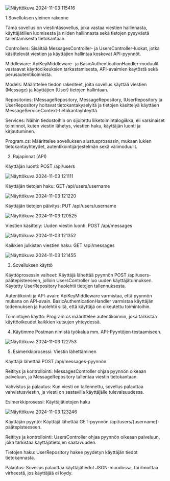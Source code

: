 
![Näyttökuva 2024-11-03 115416](https://github.com/user-attachments/assets/78b27ac8-aee5-4b71-86d9-29449166db84)

1.Sovelluksen yleinen rakenne

Tämä sovellus on viestintäsovellus, joka vastaa viestien hallinnasta, käyttäjätilien luomisesta ja niiden hallinnasta sekä tietojen pysyvästä tallentamisesta tietokantaan.

Controllers: Sisältää MessagesController- ja UsersController-luokat, jotka käsittelevät viestien ja käyttäjien hallintaa koskevat API-pyynnöt.

Middleware: ApiKeyMiddleware- ja BasicAuthenticationHandler-moduulit vastaavat käyttöoikeuksien tarkastamisesta, API-avaimien käytöstä sekä perusautentikoinnista.

Models: Määrittelee tiedon rakenteet, joita sovellus käyttää viestien (Message) ja käyttäjien (User) tietojen hallintaan.

Repositories: IMessageRepository, MessageRepository, IUserRepository ja UserRepository hoitavat tietokantakyselyitä ja tietojen käsittelyä käyttäen MessageServiceContext-tietokantayhteyttä.

Services: Näihin tiedostoihin on sijoitettu liiketoimintalogiikka, eli varsinaiset toiminnot, kuten viestin lähetys, viestien haku, käyttäjän luonti ja kirjautuminen.

Program.cs: Määrittelee sovelluksen alustusprosessin, mukaan lukien tietokantayhteydet, autentikointijärjestelmän sekä välimoduulit.

2. Rajapinnat (API)
     
Käyttäjän luonti: POST /api/users

![Näyttökuva 2024-11-03 121111](https://github.com/user-attachments/assets/4c96f23f-2cb0-4665-ae60-2e05fef20f43)

Käyttäjän tietojen haku: GET /api/users/username

![Näyttökuva 2024-11-03 121220](https://github.com/user-attachments/assets/b27cbb81-8dc5-4684-a9e0-5d148a25c3e7)

Käyttäjän tietojen päivitys: PUT /api/users/username

![Näyttökuva 2024-11-03 120525](https://github.com/user-attachments/assets/15745e6e-9497-4ce8-9347-88530485f366)

Viestien käsittely:
Uuden viestin luonti: POST /api/messages

![Näyttökuva 2024-11-03 121352](https://github.com/user-attachments/assets/5fb5cf5a-ce70-4bd9-a3f7-ea1098c3dd55)


Kaikkien julkisten viestien haku: GET /api/messages

![Näyttökuva 2024-11-03 121455](https://github.com/user-attachments/assets/c061df8c-2d61-4397-a861-7b3baa645a85)

  
3. Sovelluksen käyttö

Käyttöprosessin vaiheet:
Käyttäjä lähettää pyynnön POST /api/users-päätepisteeseen, jolloin UsersController luo uuden käyttäjätunnuksen. 
Käytetty UserRepository huolehtii tietojen tallennuksesta.

Autentikointi ja API-avain:
ApiKeyMiddleware varmistaa, että pyynnön mukana on API-avain. BasicAuthenticationHandler varmistaa käyttäjän todennuksen ja huolehtii siitä, että käyttäjä on oikeutettu toimintoihin.

Toimintojen käyttö:
Program.cs määrittelee autentikoinnin, joka tarkistaa käyttöoikeudet kaikkien kutsujen yhteydessä.

4. Käytimme Postman nimistä työkalua mm. API-Pyyntöjen testaamiseen.

![Näyttökuva 2024-11-03 122753](https://github.com/user-attachments/assets/46243874-ac32-4513-815b-b2d02b51184b)


5. Esimerkkiprosessi: Viestin lähettäminen

Käyttäjä lähettää POST /api/messages-pyynnön.

Reititys ja kontrollointi:
MessagesController ohjaa pyynnön oikeaan palveluun, ja MessageRepository tallentaa viestin tietokantaan.

Vahvistus ja palautus:
Kun viesti on tallennettu, sovellus palauttaa vahvistusviestin, ja viesti on saatavilla käyttäjälle tulevaisuudessa.

Esimerkkiprosessi: Käyttäjätietojen haku

![Näyttökuva 2024-11-03 123246](https://github.com/user-attachments/assets/92247195-73b3-4089-a420-a67d3f56d433)


Käyttäjän pyyntö: Käyttäjä lähettää GET-pyynnön /api/users/{username}-päätepisteeseen.

Reititys ja kontrollointi: UsersController ohjaa pyynnön oikeaan palveluun, joka tarkistaa käyttäjätietojen saatavuuden.

Tietojen haku: UserRepository hakee pyydetyn käyttäjän tiedot tietokannasta.

Palautus: Sovellus palauttaa käyttäjätiedot JSON-muodossa, tai ilmoittaa virheestä, jos käyttäjää ei löydy.


